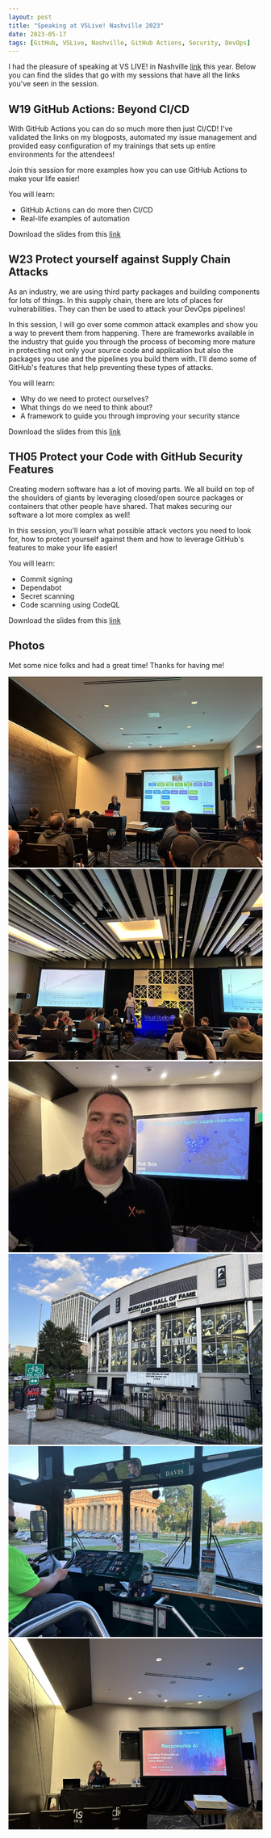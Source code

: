 ```yaml
---
layout: post
title: "Speaking at VSLive! Nashville 2023"
date: 2023-05-17
tags: [GitHub, VSLive, Nashville, GitHub Actions, Security, DevOps]
---
```


I had the pleasure of speaking at VS LIVE! in Nashville [link](https://vslive.com/events/nashville-2023/home.aspx) this year. 
Below you can find the slides that go with my sessions that have all the links you've seen in the session.

## W19 GitHub Actions: Beyond CI/CD
With GitHub Actions you can do so much more then just CI/CD! I've validated the links on my blogposts, automated my issue management and provided easy configuration of my trainings that sets up entire environments for the attendees!

Join this session for more examples how you can use GitHub Actions to make your life easier!

You will learn:
- GitHub Actions can do more then CI/CD
- Real-life examples of automation

Download the slides from this [link](/slides/20230517%20VSLIVE%20-%20GitHub%20Actions%20Beyond%20CI%20CD.pdf)

## W23 Protect yourself against Supply Chain Attacks
As an industry, we are using third party packages and building components for lots of things. In this supply chain, there are lots of places for vulnerabilities. They can then be used to attack your DevOps pipelines!

In this session, I will go over some common attack examples and show you a way to prevent them from happening. There are frameworks available in the industry that guide you through the process of becoming more mature in protecting not only your source code and application but also the packages you use and the pipelines you build them with. I'll demo some of GitHub's features that help preventing these types of attacks.

You will learn:
- Why do we need to protect ourselves?
- What things do we need to think about?
- A framework to guide you through improving your security stance

Download the slides from this [link](/slides/20230517%20VSLIVE%20-%20Protect%20yourself%20against%20supply%20chain%20attacks%20through%20your%20pipeline.pdf)


## TH05 Protect your Code with GitHub Security Features
Creating modern software has a lot of moving parts. We all build on top of the shoulders of giants by leveraging closed/open source packages or containers that other people have shared. That makes securing our software a lot more complex as well!

In this session, you'll learn what possible attack vectors you need to look for, how to protect yourself against them and how to leverage GitHub's features to make your life easier!

You will learn:
- Commit signing
- Dependabot
- Secret scanning
- Code scanning using CodeQL

Download the slides from this [link](/slides/20230518%20VSLIVE%20-%20Protect%20your%20code%20with%20GitHub%20security%20features.pdf)

## Photos
Met some nice folks and had a great time! Thanks for having me!

![Session from Leoni Lobel](/images/2023/20230517/IMG_0315.JPG)
![Session from Billy Hollis](/images/2023/20230517/IMG_0293.JPG)
![Selfie in front of the screen](/images/2023/20230517/IMG_0297.JPG)
![Musicians Hall of Fame](/images/2023/20230517/IMG_0299.JPG)
![Music tour in a bus](/images/2023/20230517/IMG_0305.JPG)
![Session from Veronika Kolesnikova](/images/2023/20230517/IMG_0313.JPG)